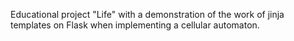 Educational project "Life" with a demonstration of the work of jinja templates on Flask when implementing a cellular automaton.
